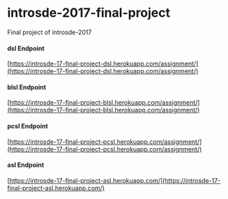 # introsde-2017-final-project
Final project of introsde-2017

#### dsl Endpoint
[https://introsde-17-final-project-dsl.herokuapp.com/assignment/](https://introsde-17-final-project-dsl.herokuapp.com/assignment/)

#### blsl Endpoint
[https://introsde-17-final-project-blsl.herokuapp.com/assignment/](https://introsde-17-final-project-blsl.herokuapp.com/assignment/)

#### pcsl Endpoint
[https://introsde-17-final-project-pcsl.herokuapp.com/assignment/](https://introsde-17-final-project-pcsl.herokuapp.com/assignment/)

#### asl Endpoint
[https://introsde-17-final-project-asl.herokuapp.com/](https://introsde-17-final-project-asl.herokuapp.com/)